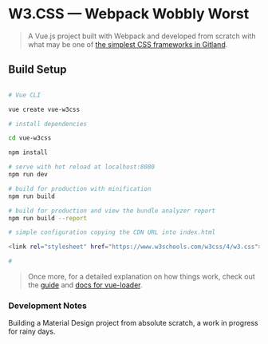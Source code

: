 # W3.CSS &mdash; Webpack Wobbly Worst

> A Vue.js project built with Webpack and developed from scratch with what may be one of [the simplest CSS frameworks in Gitland](https://www.w3schools.com/w3css/w3css_intro.asp).

## Build Setup

``` bash

# Vue CLI

vue create vue-w3css

# install dependencies

cd vue-w3css

npm install

# serve with hot reload at localhost:8080
npm run dev

# build for production with minification
npm run build

# build for production and view the bundle analyzer report
npm run build --report

# simple configuration copying the CDN URL into index.html

<link rel="stylesheet" href="https://www.w3schools.com/w3css/4/w3.css">

#

```

> Once more, for a detailed explanation on how things work, check out the [guide](http://vuejs-templates.github.io/webpack/) and [docs for vue-loader](http://vuejs.github.io/vue-loader).

### Development Notes

Building a Material Design project from absolute scratch, a work in progress for rainy days.
